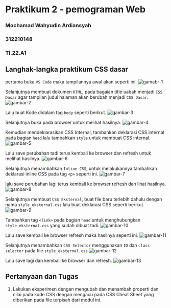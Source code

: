 # Praktikum 2 - pemograman Web
### Mochamad Wahyudin Ardiansyah
### 312210148
### TI.22.A1

## Langhak-langka praktikum CSS dasar
pertama buka `VS Code` maka tampilannya awal akan seperti ini.
![gamabr-1][def-1]

[def-1]: /image/Untitled.png

Selanjutnya membuat dokumen `HTML`, pada bagaian title uabah menjadi `CSS Dasar` agar tampilan judul halaman akan berubah menjadi `CSS Dasar`.
![gambar-2][def-2]

[def-2]: /image/ss2.png

Lalu buat Kode didalam tag `body` seperti berikut.
![gambar-3][def-3]

[def-3]: /image/ss4.png

Selanjutnya buka pada browser untuk melihat hasilnya.
![gambar-4][def-4]

[def-4]: /image/ss3.png

Kemudian mendeklarasikan CSS Internal, tambahkan deklarasi CSS internal pada bagian `head` lalu tambahkan `style` untuk membuat CSS internal.
![gambar-5][def-5]

[def-5]: /image/ss5.png

Lalu save perubahan tadi terus kembali ke browser dan refresh untuk melihat hasilnya.
![gambar-6][def-6]

[def-6]: /image/ss6.png

Selanjutnya menambahkan `Inline CSS`, untuk melakukannya tambahkan deklarasi inline CSS pada tag `<p>` seperti ini.
![gambar-7][def-7]

[def-7]: /image/ss7.png

lalu save perubahan lagi terus kembali ke browser refresh dan lihat hasilnya.
![gambar-8][def-8]

[def-8]: /image/ss9.png

Selanjutnya membuat `CSS Eksternal`, buat file baru terlebih dahulu dengan nama `style_eksternal.css` lalu buat deklarasi CSS seperti berikut.
![gambar-9][def-9]

[def-9]: /image/ss8.png

Tambahkan tag `<link>` pada bagian `head` untuk menghubungkan `style_eksternal.css` yang sudah dibuat tadi.
![gambar-10][def-10]

[def-10]: /image/ss10.png

Lalu save kembali ke browser refresh maka hasilnya seperti ini.
![gambar-11][def-11]

[def-11]: /image/ss11.png

Selanjutnya menambahkan `CSS Selector` menggunakan `ID` dan `class selector` pada file `style_eksternal.css`
![gambar-12][def-12]

[def-12]: /image/ss12.png

Lalu save lagi dan kembali ke browser dan refresh.
![gambar-13][def-13]

[def-13]: /image/ss13.png

## Pertanyaan dan Tugas
1. Lakukan eksperimen dengan mengubah dan menambah properti dan nilai pada kode CSS dengan mengacu pada CSS Cheat Sheet yang diberikan pada file terpisah dari modul ini.
